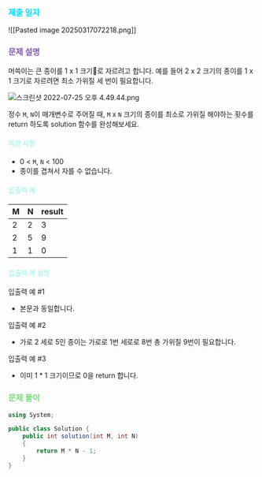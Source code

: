 ### <font color="00DDFF">제출 일자 </font>

![[Pasted image 20250317072218.png]]

### <font color="#8458B3">문제 설명</font>

머쓱이는 큰 종이를 1 x 1 크기로 자르려고 합니다. 예를 들어 2 x 2 크기의 종이를 1 x 1 크기로 자르려면 최소 가위질 세 번이 필요합니다.

![스크린샷 2022-07-25 오후 4.49.44.png](https://grepp-programmers.s3.ap-northeast-2.amazonaws.com/files/production/37cec804-18c5-4c58-95fc-37b4d52e6e7f/%E1%84%89%E1%85%B3%E1%84%8F%E1%85%B3%E1%84%85%E1%85%B5%E1%86%AB%E1%84%89%E1%85%A3%E1%86%BA%202022-07-25%20%E1%84%8B%E1%85%A9%E1%84%92%E1%85%AE%204.49.44.png)

정수 `M`, `N`이 매개변수로 주어질 때, `M` x `N` 크기의 종이를 최소로 가위질 해야하는 횟수를 return 하도록 solution 함수를 완성해보세요.


#### <font color="#b2f7ef">제한 사항</font>

- 0 < `M`, `N` < 100
- 종이를 겹쳐서 자를 수 없습니다.

#### <font color="#b2f7ef">입출력 예</font>

|M|N|result|
|---|---|---|
|2|2|3|
|2|5|9|
|1|1|0|

#### <font color="#b2f7ef">입출력 예 설명</font>

입출력 예 #1

- 본문과 동일합니다.

입출력 예 #2

- 가로 2 세로 5인 종이는 가로로 1번 세로로 8번 총 가위질 9번이 필요합니다.

입출력 예 #3

- 이미 1 * 1 크기이므로 0을 return 합니다.

### <font color="#77dd77">문제 풀이</font>
```cs
using System;

public class Solution {
    public int solution(int M, int N) 
    {
        return M * N - 1;
    }
}
```







